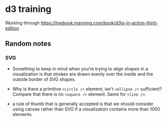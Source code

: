 # d3 training

Working through https://livebook.manning.com/book/d3js-in-action-third-edition

## Random notes

### SVG

- Something to keep in mind when you’re trying to align shapes in a visualization is that strokes are drawn evenly over the inside and the outside border of SVG shapes.

- Why is there a primitive `<circle />` element, isn't `<ellipse />` sufficient? Compare that there is no `<square />` element. Same for `<line />`.

- a rule of thumb that is generally accepted is that we should consider using canvas rather than SVG if a visualization contains more than 1000 elements.